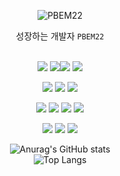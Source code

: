 <div align="center">
  
![PBEM22](https://capsule-render.vercel.app/api?type=venom&color=auto&height=300&section=header&text=PBEM22%20&fontSize=90)

  성장하는 개발자 `PBEM22` 

<br/>
<img src="https://img.shields.io/badge/html-20232a.svg?style=for-the-badge&logo=html5&logoColor=E34F26" /> <img src="https://img.shields.io/badge/css-20232a.svg?style=for-the-badge&logo=css3&logoColor=1572B6" /><img src="https://img.shields.io/badge/js-20232a.svg?style=for-the-badge&logo=javascript&logoColor=F7DF1E" /> <img src="https://img.shields.io/badge/react-20232a.svg?style=for-the-badge&logo=react&logoColor=61DAFB" />   

<img src="https://img.shields.io/badge/spring-20232a.svg?style=for-the-badge&logo=spring&logoColor=6DB33F" /> <img src="https://img.shields.io/badge/spring boot-20232a.svg?style=for-the-badge&logo=springboot&logoColor=6DB33F" /> <img src="https://img.shields.io/badge/security-20232a.svg?style=for-the-badge&logo=springsecurity&logoColor=6DB33F" />
  
<img src="https://img.shields.io/badge/docker-20232a.svg?style=for-the-badge&logo=docker&logoColor=2496ED" /> <img src="https://img.shields.io/badge/jenkins-20232a.svg?style=for-the-badge&logo=jenkins&logoColor=D24939" />   <img src="https://img.shields.io/badge/git-20232a.svg?style=for-the-badge&logo=git&logoColor=F05032" /> <img src="https://img.shields.io/badge/github-20232a.svg?style=for-the-badge&logo=github&logoColor=181717" />

<img src="https://img.shields.io/badge/velog-20232a.svg?style=for-the-badge&logo=velog&logoColor=20C997" /> <img src="https://img.shields.io/badge/discord-20232a.svg?style=for-the-badge&logo=discord&logoColor=5865F2" /> <img src="https://img.shields.io/badge/instagram-20232a.svg?style=for-the-badge&logo=instagram&logoColor=E4405F" /> 

![Anurag's GitHub stats](https://github-readme-stats.vercel.app/api?username=PBEM22&show_icons=true&theme=dark)  
![Top Langs](https://github-readme-stats.vercel.app/api/top-langs/?username=PBEM22&layout=compact)

</div>
